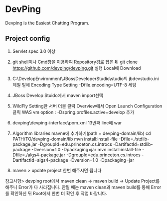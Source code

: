 DevPing
=========

Devping is the Easiest Chatting Program.

Project config
---------
1. Servlet spec 3.0 이상
2. git shell이나 Cmd창을 이용하여 Repository경로 잡은 뒤 git clone https://github.com/devping/devping.git 실행
   Local에 Download
3. C:\DevelopEnvironment\JBossDeveloperStudio\studio의 jbdevstudio.ini 제일 밑에 
   Encoding Type Setting
   -Dfile.encoding=UTF-8 세팅
4. JBoss Develop Stuido에서 maven import선택
5. WildFly Setting한 서버 더블 클릭
   Overview에서 Open Launch Configuration클릭
   WAS vm option : -Dspring.profiles.active=develop 추가
6. devping\devping-interface\pom.xml
   13번째 line에 <packaging>war</packaging>
7. Algorithm libraries  mavne에 추가하기(path = devping-domain/lib)
   cd PATH/TO/devping-domain/lib
   mvn install:install-file -Dfile=./stdlib-package.jar -DgroupId=edu.princeton.cs.introcs -DartifactId=stdlib-package -Dversion=1.0 -Dpackaging=jar
   mvn install:install-file -Dfile=./algs4-package.jar -DgroupId=edu.princeton.cs.introcs  -DartifactId=algs4-package -Dversion=1.0 -Dpackaging=jar

8. maven > update project 한번 해주시면 됩니다

참고사항> devping root에서 maven clean -> maven build -> Update Project를 해주니 Error가 다 사라집니다.
          안될 때는 maven clean과 maven build를 통해 Error를 확인하신 뒤 Root에서 한번 더 확인 후 작업 바랍니다.



